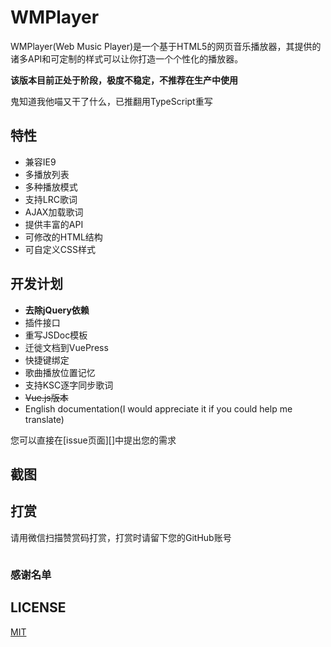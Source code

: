 # WMPlayer

WMPlayer(Web Music Player)是一个基于HTML5的网页音乐播放器，其提供的诸多API和可定制的样式可以让你打造一个个性化的播放器。

**该版本目前正处于阶段，极度不稳定，不推荐在生产中使用**

鬼知道我他喵又干了什么，已推翻用TypeScript重写

## 特性

- 兼容IE9
- 多播放列表
- 多种播放模式
- 支持LRC歌词
- AJAX加载歌词
- 提供丰富的API
- 可修改的HTML结构
- 可自定义CSS样式

## 开发计划

- **去除jQuery依赖**
- 插件接口
- 重写JSDoc模板
- 迁徙文档到VuePress
- 快捷键绑定
- 歌曲播放位置记忆
- 支持KSC逐字同步歌词
- ~~Vue.js版本~~
- English documentation(I would appreciate it if you could help me translate)

您可以直接在[issue页面][]中提出您的需求

## 截图

## 打赏

请用微信扫描赞赏码打赏，打赏时请留下您的GitHub账号

![]()

### 感谢名单
<!-- Table -->

## LICENSE

[MIT](LICENSE)